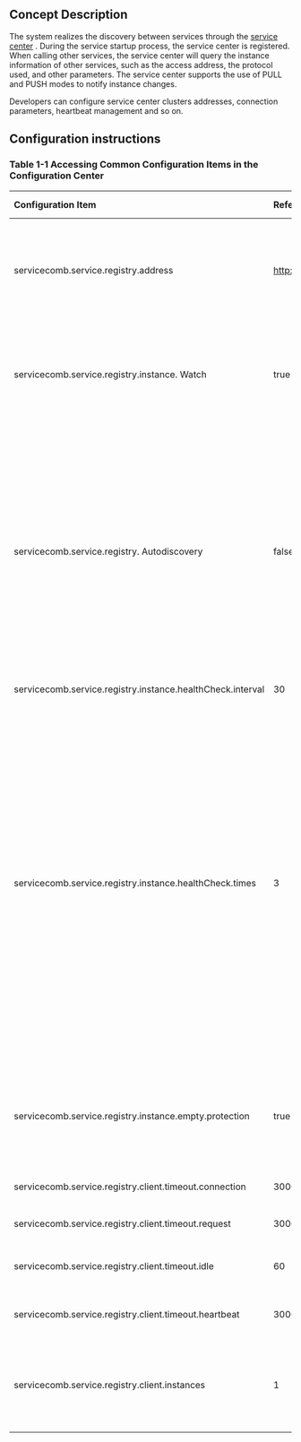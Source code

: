 ## Concept Description

The system realizes the discovery between services through the [service center](https://github.com/apache/servicecomb-service-center) . During the service startup process, the service center is registered. When calling other services, the service center will query the instance information of other services, such as the access address, the protocol used, and other parameters. The service center supports the use of PULL and PUSH modes to notify instance changes.

Developers can configure service center clusters addresses, connection parameters, heartbeat management and so on. 

## Configuration instructions



### Table 1-1 Accessing Common Configuration Items in the Configuration Center

| Configuration Item | Reference / Default | Value Range | Required | Meaning |
| :--- | :--- | :--- | :--- | :--- |
| servicecomb.service.registry.address | http://127.0.0.1:30100 | | Yes | Service center address information, you can configure multiple, separated by commas. | |
| servicecomb.service.registry.instance. Watch | true | | No | Whether to monitor instance changes in PUSH mode. When it is false, it means using PULL mode. | |
| servicecomb.service.registry. Autodiscovery | false | | No | Whether to automatically discover the address of the service center. This configuration is enabled when a partial address needs to be configured, and other addresses are discovered by the configured service center instance. | |
| servicecomb.service.registry.instance.healthCheck.interval | 30 | | No | Heartbeat interval. | |
| servicecomb.service.registry.instance.healthCheck.times | 3 | | No | Number of allowed heartbeat failures. If there is (times + 1) continuous heartbeat failures, this instance will be automatically logged off by service-center, i.e. interval \* (times + 1) determines when the instance is automatically logged off. If the service center waits for such a long time and does not receive a heartbeat, the instance will be logged off. | |
| servicecomb.service.registry.instance.empty.protection | true |  | No | When service center gives empty server list, will not remove local address cache when true. |  |
| servicecomb.service.registry.client.timeout.connection | 30000 |  | Connection timeout in milliseconds |  |  |
| servicecomb.service.registry.client.timeout.request | 30000 |  | Request timeout in milliseconds |  |  |
| servicecomb.service.registry.client.timeout.idle | 60 |  | Connection idle timeout in milliseconds |  |  |
| servicecomb.service.registry.client.timeout.heartbeat | 3000 |  | Heartbeat request timeout in milliseconds |  |  |
| servicecomb.service.registry.client.instances | 1 |  | No | the account of verticle instances that Service Registry Client had been deployed |  |  |

